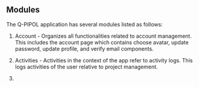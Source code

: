 ## Modules

The Q-PIPOL application has several modules listed as follows:

1. Account - Organizes all functionalities related to account management. This includes the account page which contains choose avatar, update password, update profile, and verify email components.

2. Activities - Activities in the context of the app refer to activity logs. This logs activities of the user relative to project management.

3. 